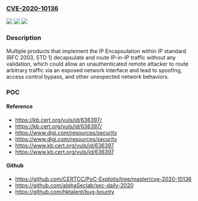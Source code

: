 ### [CVE-2020-10136](https://cve.mitre.org/cgi-bin/cvename.cgi?name=CVE-2020-10136)
![](https://img.shields.io/static/v1?label=Product&message=RFC2003%20-%20IP%20Encapsulation%20within%20IP&color=blue)
![](https://img.shields.io/static/v1?label=Version&message=STD%201%3D%20STD%201%20&color=brighgreen)
![](https://img.shields.io/static/v1?label=Vulnerability&message=CWE-19%20Data%20Processing%20Errors&color=brighgreen)

### Description

Multiple products that implement the IP Encapsulation within IP standard (RFC 2003, STD 1) decapsulate and route IP-in-IP traffic without any validation, which could allow an unauthenticated remote attacker to route arbitrary traffic via an exposed network interface and lead to spoofing, access control bypass, and other unexpected network behaviors.

### POC

#### Reference
- https://kb.cert.org/vuls/id/636397/
- https://kb.cert.org/vuls/id/636397/
- https://www.digi.com/resources/security
- https://www.digi.com/resources/security
- https://www.kb.cert.org/vuls/id/636397
- https://www.kb.cert.org/vuls/id/636397

#### Github
- https://github.com/CERTCC/PoC-Exploits/tree/master/cve-2020-10136
- https://github.com/alphaSeclab/sec-daily-2020
- https://github.com/hktalent/bug-bounty

